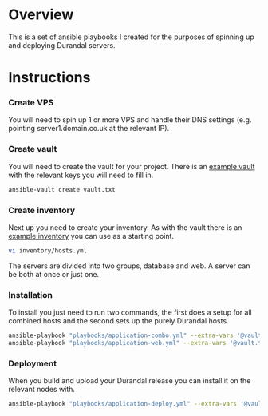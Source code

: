 # Overview
This is a set of ansible playbooks I created for the purposes of spinning up and deploying Durandal servers.

# Instructions
### Create VPS
You will need to spin up 1 or more VPS and handle their DNS settings (e.g. pointing server1.domain.co.uk at the relevant IP).

### Create vault
You will need to create the vault for your project. There is an [example vault](examples/vault.md) with the relevant keys you will need to fill in.
```bash
ansible-vault create vault.txt
```

### Create inventory
Next up you need to create your inventory. As with the vault there is an [example inventory](examples/inventory.yml) you can use as a starting point.
```bash
vi inventory/hosts.yml
```

The servers are divided into two groups, database and web. A server can be both at once or just one.

### Installation
To install you just need to run two commands, the first does a setup for all combined hosts and the second sets up the purely Durandal hosts.
```bash
ansible-playbook "playbooks/application-combo.yml" --extra-vars '@vault.txt'
ansible-playbook "playbooks/application-web.yml" --extra-vars '@vault.txt'
```

### Deployment
When you build and upload your Durandal release you can install it on the relevant nodes with.
```bash
ansible-playbook "playbooks/application-deploy.yml" --extra-vars '@vault.txt'
```
